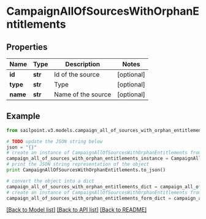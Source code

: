 # CampaignAllOfSourcesWithOrphanEntitlements


## Properties
Name | Type | Description | Notes
------------ | ------------- | ------------- | -------------
**id** | **str** | Id of the source | [optional] 
**type** | **str** | Type | [optional] 
**name** | **str** | Name of the source | [optional] 

## Example

```python
from sailpoint.v3.models.campaign_all_of_sources_with_orphan_entitlements import CampaignAllOfSourcesWithOrphanEntitlements

# TODO update the JSON string below
json = "{}"
# create an instance of CampaignAllOfSourcesWithOrphanEntitlements from a JSON string
campaign_all_of_sources_with_orphan_entitlements_instance = CampaignAllOfSourcesWithOrphanEntitlements.from_json(json)
# print the JSON string representation of the object
print CampaignAllOfSourcesWithOrphanEntitlements.to_json()

# convert the object into a dict
campaign_all_of_sources_with_orphan_entitlements_dict = campaign_all_of_sources_with_orphan_entitlements_instance.to_dict()
# create an instance of CampaignAllOfSourcesWithOrphanEntitlements from a dict
campaign_all_of_sources_with_orphan_entitlements_form_dict = campaign_all_of_sources_with_orphan_entitlements.from_dict(campaign_all_of_sources_with_orphan_entitlements_dict)
```
[[Back to Model list]](../README.md#documentation-for-models) [[Back to API list]](../README.md#documentation-for-api-endpoints) [[Back to README]](../README.md)


